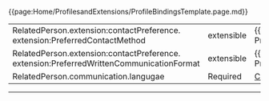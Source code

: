{{page:Home/ProfilesandExtensions/ProfileBindingsTemplate.page.md}}

<table id="addToBindings">
<tr>
<td>RelatedPerson.extension:contactPreference.<br>extension:PreferredContactMethod</td>
<td>extensible</td>
<td>{{pagelink:ValueSet-UKCore-PreferredContactMethod}}</td>
</tr>
<tr>
<td>RelatedPerson.extension:contactPreference.<br>extension:PreferredWrittenCommunicationFormat</td>
<td>extensible</td>
<td>{{pagelink:ValueSet-UKCore-PreferredWrittenCommunicationFormat}}</td>
</tr>
<tr>
<td>RelatedPerson.communication.langugae</td>
<td>Required</td>
<td><a href="https://hl7.org/fhir/R4/valueset-all-languages.html" class="external">Core-defined ValueSet All Languages</a></td>
</tr>
</table>

---
